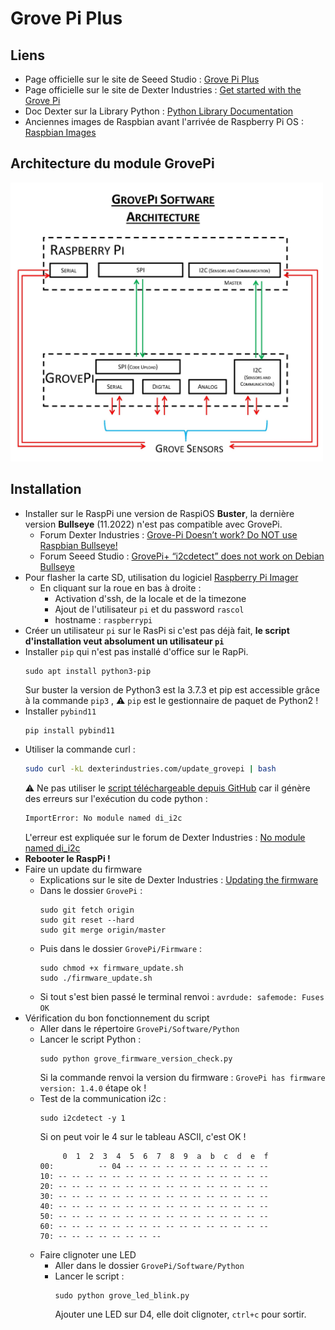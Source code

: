 # Grove Pi Plus

## Liens
- Page officielle sur le site de Seeed Studio : [Grove Pi Plus](https://wiki.seeedstudio.com/GrovePi_Plus/)
- Page officielle sur le site de Dexter Industries : [Get started with the Grove Pi](https://www.dexterindustries.com/GrovePi/get-started-with-the-grovepi/)
- Doc Dexter sur la Library Python : [Python Library Documentation](https://www.dexterindustries.com/GrovePi/programming/python-library-documentation/)
- Anciennes images de Raspbian avant l'arrivée de Raspberry Pi OS : [Raspbian Images](https://downloads.raspberrypi.org/raspbian_full/images/) 

## Architecture du module GrovePi

<img src="assets/grovePiArchi.png" width="500">


## Installation
- Installer sur le RaspPi une version de RaspiOS **Buster**, la dernière version **Bullseye** (11.2022) n'est pas compatible avec GrovePi.
	- Forum Dexter Industries : [Grove-Pi Doesn’t work? Do NOT use Raspbian Bullseye!](https://forum.dexterindustries.com/t/grove-pi-doesnt-work-do-not-use-raspbian-bullseye/8664)
	- Forum Seeed Studio : [GrovePi+ “i2cdetect” does not work on Debian Bullseye](https://forum.seeedstudio.com/t/grovepi-i2cdetect-does-not-work-on-debian-bullseye/263041)
- Pour flasher la carte SD, utilisation du logiciel [Raspberry Pi Imager](https://www.raspberrypi.com/software/)
	- En cliquant sur la roue en bas à droite :
		- Activation d'ssh, de la locale et de la timezone
		- Ajout de l'utilisateur `pi` et du password `rascol`
		- hostname : `raspberrypi`
- Créer un utilisateur `pi` sur le RasPi si c'est pas déjà fait, **le script d'installation veut absolument un utilisateur `pi`**
- Installer `pip` qui n'est pas installé d'office sur le RapPi.
	```shell
	sudo apt install python3-pip
	```
	Sur buster la version de Python3 est la 3.7.3 et pip est accessible grâce à la commande `pip3` , 
	⚠️ `pip` est le gestionnaire de paquet de Python2 !
- Installer `pybind11` 
	```shell
	pip install pybind11
	```
- Utiliser la commande curl : 
	```bash
	sudo curl -kL dexterindustries.com/update_grovepi | bash
	```
	⚠️ Ne pas utiliser le [script téléchargeable depuis GitHub](https://github.com/DexterInd/GrovePi) car il génère des erreurs sur l'exécution du code python :
	```bash
	ImportError: No module named di_i2c
	```
	L'erreur est expliquée sur le forum de Dexter Industries : [No module named di_i2c](https://forum.dexterindustries.com/t/solved-no-module-named-di-i2c/7170)
- **Rebooter le RaspPi !**
- Faire un update du firmware 
	- Explications sur le site de Dexter Industries : [Updating the firmware](https://www.dexterindustries.com/GrovePi/get-started-with-the-grovepi/updating-firmware/)
	- Dans le dossier `GrovePi` :
		```shell
		sudo git fetch origin
		sudo git reset --hard
		sudo git merge origin/master
		```
	- Puis dans le dossier `GrovePi/Firmware` :
		```shell
		sudo chmod +x firmware_update.sh
		sudo ./firmware_update.sh
		```
	- Si tout s'est bien passé le terminal renvoi :
		`avrdude: safemode: Fuses OK`
- Vérification du bon fonctionnement du script
	- Aller dans le répertoire `GrovePi/Software/Python`
	- Lancer le script Python :
		```shell
		sudo python grove_firmware_version_check.py
		```
		Si la commande renvoi la version du firmware : `GrovePi has firmware version: 1.4.0` étape ok !
	- Test de la communication i2c :
		```shell
		sudo i2cdetect -y 1
		```
		Si on peut voir le 4 sur le tableau ASCII, c'est OK !
		```text
		     0  1  2  3  4  5  6  7  8  9  a  b  c  d  e  f
		00:          -- 04 -- -- -- -- -- -- -- -- -- -- --
		10: -- -- -- -- -- -- -- -- -- -- -- -- -- -- -- --
		20: -- -- -- -- -- -- -- -- -- -- -- -- -- -- -- --
		30: -- -- -- -- -- -- -- -- -- -- -- -- -- -- -- --
		40: -- -- -- -- -- -- -- -- -- -- -- -- -- -- -- --
		50: -- -- -- -- -- -- -- -- -- -- -- -- -- -- -- --
		60: -- -- -- -- -- -- -- -- -- -- -- -- -- -- -- --
		70: -- -- -- -- -- -- -- --
		```
	- Faire clignoter une LED
		- Aller dans le dossier `GrovePi/Software/Python`
		- Lancer le script :
			```shell
			sudo python grove_led_blink.py
			```
			Ajouter une LED sur D4, elle doit clignoter, `ctrl+c` pour sortir.
